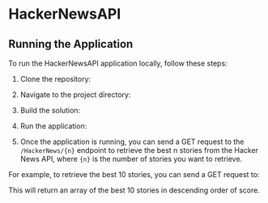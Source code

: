 # HackerNewsAPI

## Running the Application

To run the HackerNewsAPI application locally, follow these steps:

1. Clone the repository:

2. Navigate to the project directory:

3. Build the solution:

4. Run the application:

5. Once the application is running, you can send a GET request to the `/HackerNews/{n}` endpoint to retrieve the best n stories from the Hacker News API, where `{n}` is the number of stories you want to retrieve.

For example, to retrieve the best 10 stories, you can send a GET request to:

This will return an array of the best 10 stories in descending order of score.

